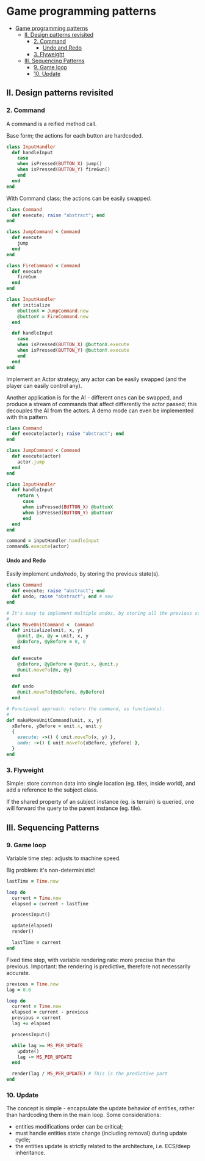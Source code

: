 # Game programming patterns

- [Game programming patterns](#game-programming-patterns)
  - [II. Design patterns revisited](#ii-design-patterns-revisited)
    - [2. Command](#2-command)
      - [Undo and Redo](#undo-and-redo)
    - [3. Flyweight](#3-flyweight)
  - [III. Sequencing Patterns](#iii-sequencing-patterns)
    - [9. Game loop](#9-game-loop)
    - [10. Update](#10-update)

## II. Design patterns revisited

### 2. Command

A command is a reified method call.

Base form; the actions for each button are hardcoded.

```ruby
class InputHandler
  def handleInput
    case
    when isPressed(BUTTON_X) jump()
    when isPressed(BUTTON_Y) fireGun()
    end
  end
end
```

With Command class; the actions can be easily swapped.

```ruby
class Command
  def execute; raise "abstract"; end
end

class JumpCommand < Command
  def execute
    jump
  end
end

class FireCommand < Command
  def execute
    fireGun
  end
end

class InputHandler
  def initialize
    @buttonX = JumpCommand.new
    @buttonY = FireCommand.new
  end

  def handleInput
    case
    when isPressed(BUTTON_X) @buttonX.execute
    when isPressed(BUTTON_Y) @buttonY.execute
    end
  end
end
```

Implement an Actor strategy; any actor can be easily swapped (and the player can easily control any).

Another application is for the AI - different ones can be swapped, and produce a stream of commands that affect differently the actor passed; this decouples the AI from the actors.
A demo mode can even be implemented with this pattern.

```ruby
class Command
  def execute(actor); raise "abstract"; end
end

class JumpCommand < Command
  def execute(actor)
    actor.jump
  end
end

class InputHandler
  def handleInput
    return \
      case
      when isPressed(BUTTON_X) @buttonX
      when isPressed(BUTTON_Y) @buttonY
      end
  end
end

command = inputHandler.handleInput
command&.execute(actor)
```

#### Undo and Redo

Easily implement undo/redo, by storing the previous state(s).

```ruby
class Command
  def execute; raise "abstract"; end
  def undo; raise "abstract"; end # new
end

# It's easy to implement multiple undos, by storing all the previous states.
#
class MoveUnitCommand <  Command
  def initialize(unit, x, y)
    @unit, @x, @y = unit, x, y
    @xBefore, @yBefore = 0, 0
  end

  def execute
    @xBefore, @yBefore = @unit.x, @unit.y
    @unit.moveTo(@x, @y)
  end

  def undo
    @unit.moveTo(@xBefore, @yBefore)
  end

# Functional approach: return the command, as function(s).
#
def makeMoveUnitCommand(unit, x, y)
  xBefore, yBefore = unit.x, unit.y
  {
    execute: ->() { unit.moveTo(x, y) },
    undo: ->() { unit.moveTo(xBefore, yBefore) },
  }
end
```

### 3. Flyweight

Simple: store common data into single location (eg. tiles, inside world), and add a reference to the subject class.

If the shared property of an subject instance (eg. is terrain) is queried, one will forward the query to the parent instance (eg. tile).

## III. Sequencing Patterns

### 9. Game loop

Variable time step: adjusts to machine speed.

Big problem: it's non-deterministic!

```ruby
lastTime = Time.now

loop do
  current = Time.now
  elapsed = current - lastTime

  processInput()

  update(elapsed)
  render()

  lastTime = current
end
```

Fixed time step, with variable rendering rate: more precise than the previous. Important: the rendering is predictive, therefore not necessarily accurate.

```ruby
previous = Time.now
lag = 0.0

loop do
  current = Time.now
  elapsed = current - previous
  previous = current
  lag += elapsed

  processInput()

  while lag >= MS_PER_UPDATE
    update()
    lag -= MS_PER_UPDATE
  end

  render(lag / MS_PER_UPDATE) # This is the predictive part
end
```

### 10. Update

The concept is simple - encapsulate the update behavior of entities, rather than hardcoding them in the main loop. Some considerations:

- entities modifications order can be critical;
- must handle entities state change (including removal) during update cycle;
- the entities update is strictly related to the architecture, i.e. ECS/deep inheritance.
